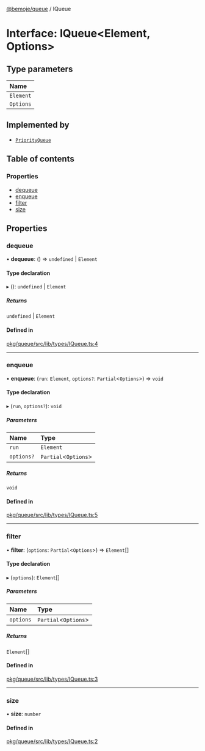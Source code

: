 [@bemoje/queue](https://github.com/bemoje/tsmono/blob/main/pkg/queue/docs/md/index.md) / IQueue

# Interface: IQueue<Element, Options\>

## Type parameters

| Name |
| :------ |
| `Element` |
| `Options` |

## Implemented by

- [`PriorityQueue`](https://github.com/bemoje/tsmono/blob/main/pkg/queue/docs/md/classes/PriorityQueue.md)

## Table of contents

### Properties

- [dequeue](https://github.com/bemoje/tsmono/blob/main/pkg/queue/docs/md/interfaces/IQueue.md#dequeue)
- [enqueue](https://github.com/bemoje/tsmono/blob/main/pkg/queue/docs/md/interfaces/IQueue.md#enqueue)
- [filter](https://github.com/bemoje/tsmono/blob/main/pkg/queue/docs/md/interfaces/IQueue.md#filter)
- [size](https://github.com/bemoje/tsmono/blob/main/pkg/queue/docs/md/interfaces/IQueue.md#size)

## Properties

### dequeue

• **dequeue**: () => `undefined` \| `Element`

#### Type declaration

▸ (): `undefined` \| `Element`

##### Returns

`undefined` \| `Element`

#### Defined in

[pkg/queue/src/lib/types/IQueue.ts:4](https://github.com/bemoje/tsmono/blob/ad6c8c6/pkg/queue/src/lib/types/IQueue.ts#L4)

___

### enqueue

• **enqueue**: (`run`: `Element`, `options?`: `Partial`<`Options`\>) => `void`

#### Type declaration

▸ (`run`, `options?`): `void`

##### Parameters

| Name | Type |
| :------ | :------ |
| `run` | `Element` |
| `options?` | `Partial`<`Options`\> |

##### Returns

`void`

#### Defined in

[pkg/queue/src/lib/types/IQueue.ts:5](https://github.com/bemoje/tsmono/blob/ad6c8c6/pkg/queue/src/lib/types/IQueue.ts#L5)

___

### filter

• **filter**: (`options`: `Partial`<`Options`\>) => `Element`[]

#### Type declaration

▸ (`options`): `Element`[]

##### Parameters

| Name | Type |
| :------ | :------ |
| `options` | `Partial`<`Options`\> |

##### Returns

`Element`[]

#### Defined in

[pkg/queue/src/lib/types/IQueue.ts:3](https://github.com/bemoje/tsmono/blob/ad6c8c6/pkg/queue/src/lib/types/IQueue.ts#L3)

___

### size

• **size**: `number`

#### Defined in

[pkg/queue/src/lib/types/IQueue.ts:2](https://github.com/bemoje/tsmono/blob/ad6c8c6/pkg/queue/src/lib/types/IQueue.ts#L2)
